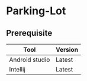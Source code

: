 # Parking-Lot

## Prerequisite


| Tool           | Version |
| -------------- | ------- |
| Android studio | Latest  |
| Intellij       | Latest  |